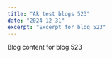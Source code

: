 ```yaml
---
title: "Ak test blogs 523"
date: "2024-12-31"
excerpt: "Excerpt for blog 523"
---
```


Blog content for blog 523